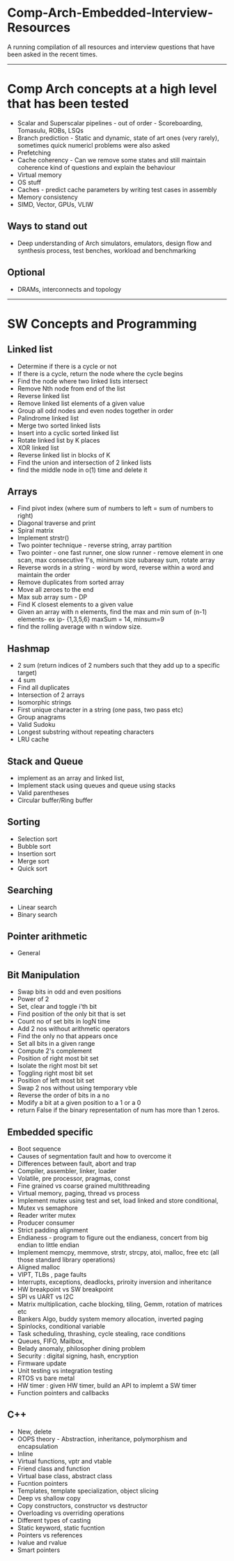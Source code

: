 # Comp-Arch-Embedded-Interview-Resources
A running compilation of all resources and interview questions that have been asked in the recent times.

*********************************
# Comp Arch concepts at a high level that has been tested

- Scalar and Superscalar pipelines - out of order - Scoreboarding, Tomasulu, ROBs, LSQs
- Branch prediction - Static and dynamic, state of art ones (very rarely), sometimes quick numericl problems were also asked
- Prefetching
- Cache coherency - Can we remove some states and still maintain coherence kind of questions and explain the behaviour
- Virtual memory
- OS stuff
- Caches - predict cache parameters by writing test cases in assembly
- Memory consistency
- SIMD, Vector, GPUs, VLIW

## Ways to stand out
- Deep understanding of Arch simulators, emulators, design flow and synthesis process, test benches, workload and benchmarking

## Optional
- DRAMs, interconnects and topology


**************************************
# SW Concepts and Programming

## Linked list
- Determine if there is a cycle or not
- If there is a cycle, return the node where the cycle begins
- Find the node where two linked lists intersect
- Remove Nth node from end of the list
- Reverse linked list
- Remove linked list elements of a given value
- Group all odd nodes and even nodes together in order
- Palindrome linked list
- Merge two sorted linked lists
- Insert into a cyclic sorted linked list
- Rotate linked list by K places
- XOR linked list
- Reverse linked list in blocks of K
- Find the union and intersection of 2 linked lists
- find the middle node in o(1) time and delete it

## Arrays
- Find pivot index (where sum of numbers to left = sum of numbers to right)
- Diagonal traverse and print
- Spiral matrix
- Implement strstr()
- Two pointer technique - reverse string, array partition
- Two pointer - one fast runner, one slow runner - remove element in one scan, max consecutive 1's, minimum size subareay sum, rotate array
- Reverse words in a string - word by word, reverse within a word and maintain the order
- Remove duplicates from sorted array
- Move all zeroes to the end
- Max sub array sum - DP
- Find K closest elements to a given value
- Given an array with n elements, find the max and min sum of (n-1) elements- ex ip- {1,3,5,6} maxSum = 14, minsum=9
- find the rolling average with n window size. 

## Hashmap
- 2 sum (return indices of 2 numbers such that they add up to a specific target)
- 4 sum
- Find all duplicates
- Intersection of 2 arrays
- Isomorphic strings
- First unique character in a string (one pass, two pass etc)
- Group anagrams
- Valid Sudoku
- Longest substring without repeating characters
- LRU cache 

## Stack and Queue
- implement as an array and linked list,
- Implement stack using queues and queue using stacks
- Valid parentheses
- Circular buffer/Ring buffer

## Sorting
- Selection sort
- Bubble sort
- Insertion sort
- Merge sort
- Quick sort

## Searching
- Linear search
- Binary search

## Pointer arithmetic  
- General

## Bit Manipulation
- Swap bits in odd and even positions
- Power of 2
- Set, clear and toggle i'th bit
- Find position of the only bit that is set
- Count no of set bits in logN time
- Add 2 nos without arithmetic operators
- Find the only no that appears once
- Set all bits in a given range
- Compute 2's complement
- Position of right most bit set
- Isolate the right most bit set
- Toggling right most bit set
- Position of left most bit set
- Swap 2 nos without using temporary vble
- Reverse the order of bits in a no
- Modify a bit at a given position to a 1 or a 0
- return False if the binary representation of num has more than 1 zeros.

## Embedded specific
- Boot sequence
- Causes of segmentation fault and how to overcome it
- Differences between fault, abort and trap
- Compiler, assembler, linker, loader
- Volatile, pre processor, pragmas, const
- Fine grained vs coarse grained multithreading
- Virtual memory, paging, thread vs process
- Implement mutex using test and set, load linked and store conditional, 
- Mutex vs semaphore
- Reader writer mutex
- Producer consumer
- Strict padding alignment
- Endianess - program to figure out the endianess, concert from big endian to little endian
- Implement memcpy, memmove, strstr, strcpy, atoi,  malloc, free etc (all those standard library operations)
- Aligned malloc
- VIPT, TLBs , page faults
- Interrupts, exceptions, deadlocks, priroity inversion and inheritance
- HW breakpoint vs SW breakpoint
- SPI vs UART vs I2C
- Matrix multiplication, cache blocking, tiling, Gemm, rotation of matrices etc
- Bankers Algo, buddy system memory allocation, inverted paging
- Spinlocks, conditional variable
- Task scheduling, thrashing, cycle stealing, race conditions 
- Queues, FIFO, Mailbox,
- Belady anomaly, philosopher dining problem
- Security : digital signing, hash, encryption
- Firmware update
- Unit testing vs integration testing
- RTOS vs bare metal
- HW timer : given HW timer, build an API to implemt a SW timer
- Function pointers and callbacks

## C++
- New, delete
- OOPS theory - Abstraction, inheritance, polymorphism and encapsulation 
- Inline
- Virtual functions, vptr and vtable
- Friend class and function
- Virtual base class, abstract class
- Fucntion pointers 
- Templates, template specialization, object slicing
- Deep vs shallow copy
- Copy constructors, constructor vs destructor
- Overloading vs overriding operations
- Different types of casting
- Static keyword, static fucntion
- Pointers vs references
- lvalue and rvalue
- Smart pointers

